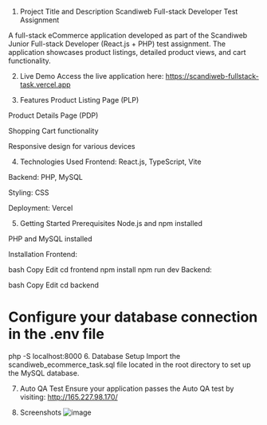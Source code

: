 1. Project Title and Description
Scandiweb Full-stack Developer Test Assignment

A full-stack eCommerce application developed as part of the Scandiweb Junior Full-stack Developer (React.js + PHP) test assignment. The application showcases product listings, detailed product views, and cart functionality.

2. Live Demo
Access the live application here: https://scandiweb-fullstack-task.vercel.app

3. Features
Product Listing Page (PLP)

Product Details Page (PDP)

Shopping Cart functionality

Responsive design for various devices

4. Technologies Used
Frontend: React.js, TypeScript, Vite

Backend: PHP, MySQL

Styling: CSS

Deployment: Vercel

5. Getting Started
Prerequisites
Node.js and npm installed

PHP and MySQL installed

Installation
Frontend:

bash
Copy
Edit
cd frontend
npm install
npm run dev
Backend:

bash
Copy
Edit
cd backend
# Configure your database connection in the .env file
php -S localhost:8000
6. Database Setup
Import the scandiweb_ecommerce_task.sql file located in the root directory to set up the MySQL database.

7. Auto QA Test
Ensure your application passes the Auto QA test by visiting: http://165.227.98.170/

8. Screenshots
![image](https://github.com/user-attachments/assets/71065402-35b6-4a39-9b7f-f578c9356c36)




